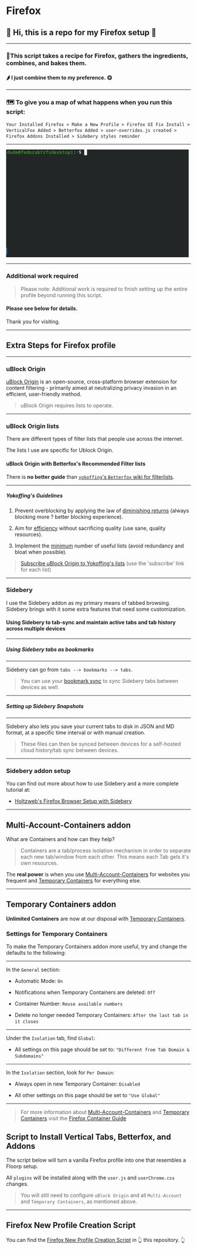 # Firefox
## 👋 Hi, this is a repo for my Firefox setup 🦊

* * *

### 🥧This script takes a recipe for Firefox, gathers the ingredients, combines, and bakes them.

#### 🌶 I just combine them to my preference. 😋

* * *

### 🗺 To give you a map of what happens when you run this script: 

```
Your Installed Firefox > Make a New Profile > Firefox UI Fix Install > VerticalFox Added > Betterfox Added > user-overrides.js created > Firefox Addons Installed > Sidebery styles reminder
```

* * *


![Firefox Profile Install Script](https://raw.githubusercontent.com/MarcusHoltz/marcusholtz.github.io/main/assets/img/posts/firefox_profile_install.gif)



* * * 

### Additional work required

> Please note: Additional work is required to finish setting up the entire profile beyond running this script.


#### Please see below for details.

Thank you for visiting.


* * *

## Extra Steps for Firefox profile

* * *


### uBlock Origin


[uBlock Origin](https://ublockorigin.com/) is an open-source, cross-platform browser extension for content filtering - primarily aimed at neutralizing privacy invasion in an efficient, user-friendly method.

> uBlock Origin requires lists to operate.


* * *

### uBlock Origin lists

There are different types of filter lists that people use across the internet.

The lists I use are specific for Ublock Origin.


#### uBlock Origin with Betterfox's Recommended Filter lists

There is **no better guide** than [`yokoffing`'s `Betterfox` wiki for filterlists](https://github.com/yokoffing/filterlists).


* * *

##### Yokoffing's Guidelines

1) Prevent overblocking by applying the law of [diminishing returns](https://web.archive.org/web/20230719033252/https://pmctraining.com/site/wp-content/uploads/2018/04/Law-of-Diminishing-Returns-CHART.png) (always blocking more ? better blocking experience).

2) Aim for [efficiency](https://brave.com/the-mounting-cost-of-stale-ad-blocking-rules/) without sacrificing quality (use sane, quality resources).

3) Implement the [minimum](https://reddit.com/r/uBlockOrigin/wiki/index#wiki_which_filter_lists_should_i_select.3F) number of useful lists (avoid redundancy and bloat when possible).

> [Subscribe uBlock Origin to Yokoffing's lists](https://github.com/yokoffing/filterlists?tab=readme-ov-file#privacy) (use the 'subscribe' link for each list) 


* * * 

### Sidebery

I use the Sidebery addon as my primary means of tabbed browsing. Sidebery brings with it some extra features that need some customization. 


#### Using Sidebery to tab-sync and maintain active tabs and tab history across multiple devices



* * * 

##### Using Sidebery tabs as bookmarks

* * * 

Sidebery can go from `tabs --> bookmarks --> tabs`.

> You can use your [bookmark sync](https://floccus.org/) to sync Sidebery tabs between devices as well.



* * * 

##### Setting up Sidebery Snapshots

* * * 

Sidebery also lets you save your current tabs to disk in JSON and MD format, at a specific time interval or with manual creation. 

> These files can then be synced between devices for a self-hosted cloud history/tab sync between devices.


* * *

### Sidebery addon setup 

You can find out more about how to use Sidebery and a more complete tutorial at: 

- [Holtzweb's Firefox Browser Setup with Sidebery](https://blog.holtzweb.com/posts/browsers-firefox-floorp-sidebery-setup/)




* * *

## Multi-Account-Containers addon

What are Containers and how can they help?

> Containers are a tab/process isolation mechanism in order to separate each new tab/window from each other.
> This means each Tab gets it's own resources.

The **real power** is when you use [Multi-Account-Containers](https://addons.mozilla.org/en-GB/firefox/addon/multi-account-containers) for websites you frequent and [Temporary Containers](https://addons.mozilla.org/en-US/firefox/addon/temporary-containers/) for everything else.


* * * 

## Temporary Containers addon

**Unlimited Containers** are now at our disposal with [Temporary Containers](https://addons.mozilla.org/en-US/firefox/addon/temporary-containers/).



### Settings for Temporary Containers

To make the Temporary Containers addon more useful, try and change the defaults to the following:


* * *

In the `General` section:

- Automatic Mode: `On`

- Notifications when Temporary Containers are deleted: `Off`

- Container Number: `Reuse available numbers`

- Delete no longer needed Temporary Containers: `After the last tab in it closes`


* * *

Under the `Isolation` tab, find `Global`:

- All settings on this page should be set to: `"Different from Tab Domain & Subdomains"`

* * *

In the `Isolation` section, look for `Per Domain`:

- Always open in new Temporary Container: `Disabled`

- All other settings on this page should be set to `"Use Global"`


* * *

> For more information about [Multi-Account-Containers](https://addons.mozilla.org/en-GB/firefox/addon/multi-account-containers) and [Temporary Containers](https://addons.mozilla.org/en-US/firefox/addon/temporary-containers/) visit the [Firefox Container Guide](https://chefkochblog.wordpress.com/2018/04/03/firefox-container-guide/)




## Script to Install Vertical Tabs, Betterfox, and Addons

The script below will turn a vanilla Firefox profile into one that resembles a Floorp setup.

All `plugins` will be installed along with the `user.js` and `userChrome.css` changes.

> You will still need to configure `uBlock Origin` and all `Multi-Account` and `Temporary Containers`, as mentioned above.



* * * 

## Firefox New Profile Creation Script

You can find the [Firefox New Profile Creation Script](https://raw.githubusercontent.com/MarcusHoltz/Firefox/main/ffNewProfile.sh) in 👆 this repository. 👆
